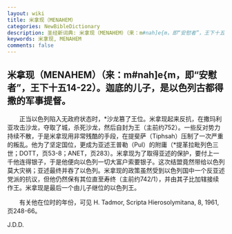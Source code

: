 ```yaml
---
layout: wiki
title: 米拿现（MENAHEM）
categories: NewBibleDictionary
description: 圣经新词典: 米拿现（MENAHEM）（来：m#nah]e{m，即“安慰者”，王下十五14-22）
keywords: 米拿现, MENAHEM
comments: false
---
```


## 米拿现（MENAHEM）（来：m#nah]e{m，即“安慰者”，王下十五14-22）。迦底的儿子，是以色列古都得撒的军事提督。

　　正当以色列陷入无政府状态时，*沙龙篡了王位。米拿现起来反抗，在撒玛利亚攻击沙龙，夺取了城，杀死沙龙，然后自封为王（主前约752）。一些反对势力持续不散，于是米拿现用非常残酷的手段，在提斐萨（Tiphsah）压制了一次严重的叛乱。他为了坚定国位，更成为亚述王普勒（Pul）的附庸（*提革拉毗列色三世；DOTT，页53-8；ANET，页283）。米拿现为了取得亚述的保护，要付上一千他连得银子，于是他便向以色列一切大富户索要银子。这次结盟竟然带给以色列莫大灾祸；亚述最终并吞了以色列。米拿现的政策虽然受到以色列国中一个反亚述党派的抗议，但他仍然保有其位直至寿终（主前约742/1），并由其子比加辖接续作王。米拿现是最后一个由儿子继位的以色列王。

　　有关他在位时的年份，可见 H. Tadmor, Scripta Hierosolymitana, 8, 1961, 页248-66。

J.D.D.








